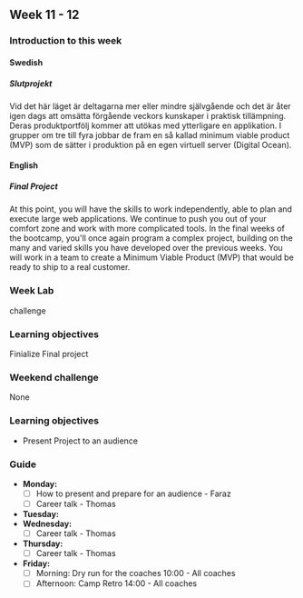 ## Week 11 - 12
### Introduction to this week

#### Swedish
##### Slutprojekt
Vid det här läget är deltagarna mer eller mindre självgående och det är åter igen dags att omsätta förgående veckors kunskaper i praktisk tillämpning.
Deras produktportfölj kommer att utökas med ytterligare en applikation.
I grupper om tre till fyra jobbar de fram en så kallad minimum viable product (MVP) som de sätter i produktion på en egen virtuell server (Digital Ocean).

#### English
##### Final Project

At this point, you will have the skills to work independently, able to plan and execute large web applications. We continue to push you out of your comfort zone and work with more complicated tools. In the final weeks of the bootcamp, you'll once again program a complex project, building on the many and varied skills you have developed over the previous weeks. You will work in a team to create a Minimum Viable Product (MVP) that would be ready to ship to a real customer.
### Week Lab
challenge

### Learning objectives
Finialize Final project
### Weekend challenge
None
### Learning objectives
- Present Project to an audience 

### Guide
- **Monday:**
  - [ ] How to present and prepare for an audience - Faraz
  - [ ] Career talk - Thomas
- **Tuesday:**
- **Wednesday:**
  - [ ] Career talk - Thomas
- **Thursday:**
  - [ ] Career talk - Thomas
- **Friday:**
  - [ ] Morning: Dry run for the coaches 10:00 - All coaches
  - [ ] Afternoon: Camp Retro 14:00 - All coaches
